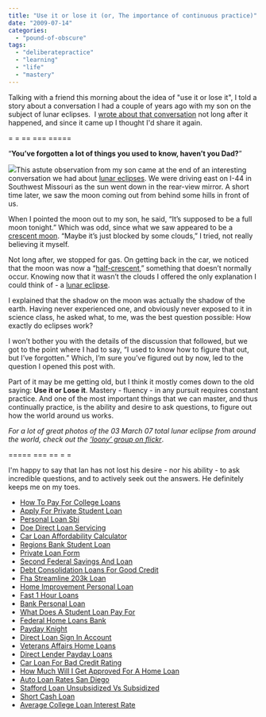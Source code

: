 ```yaml
---
title: "Use it or lose it (or, The importance of continuous practice)"
date: "2009-07-14"
categories: 
  - "pound-of-obscure"
tags: 
  - "deliberatepractice"
  - "learning"
  - "life"
  - "mastery"
---
```


Talking with a friend this morning about the idea of "use it or lose it", I told a story about a conversation I had a couple of years ago with my son on the subject of lunar eclipses.  I [wrote about that conversation](http://nsl.gbrettmiller.com/2007/use-it-or-lose-it) not long after it happened, and since it came up I thought I'd share it again.

\= = == === =====

“**You’ve forgotten a lot of things you used to know, haven’t you Dad?**”

[![](images/409904440_a884ab99fa.jpg)](http://flickr.com/photos/turfcutter/409904440/in/pool-loony/ "Lunar eclipse with star - by turfcutter (Flickr)")This astute observation from my son came at the end of an interesting conversation we had about [lunar eclipses](http://en.wikipedia.org/wiki/Lunar_eclipse "wikipedia: Lunar Eclipse"). We were driving east on I-44 in Southwest Missouri as the sun went down in the rear-view mirror. A short time later, we saw the moon coming out from behind some hills in front of us.

When I pointed the moon out to my son, he said, “It’s supposed to be a full moon tonight.” Which was odd, since what we saw appeared to be a [crescent moon](http://www.flickr.com/photos/drapelyk/409351711/in/photostream/ "flickr - 03.03.07 Lunar Eclipse 02"). “Maybe it’s just blocked by some clouds,” I tried, not really believing it myself.

Not long after, we stopped for gas. On getting back in the car, we noticed that the moon was now a “[half-crescent](http://www.flickr.com/photos/drapelyk/409353923/in/photostream/ "flickr - 03.03.07 Lunar Eclipse 03"),” something that doesn’t normally occur. Knowing now that it wasn’t the clouds I offered the only explanation I could think of - a [lunar eclipse](http://sunearth.gsfc.nasa.gov/eclipse/OH/OH2007.html#2007Mar03T "NASA - Eclipses During 2007").

I explained that the shadow on the moon was actually the shadow of the earth. Having never experienced one, and obviously never exposed to it in science class, he asked what, to me, was the best question possible: How exactly do eclipses work?

I won’t bother you with the details of the discussion that followed, but we got to the point where I had to say, “I used to know how to figure that out, but I’ve forgotten.” Which, I’m sure you’ve figured out by now, led to the question I opened this post with.

Part of it may be me getting old, but I think it mostly comes down to the old saying: **Use it or Lose it**. Mastery - fluency - in any pursuit requires constant practice. And one of the most important things that we can master, and thus continually practice, is the ability and desire to ask questions, to figure out how the world around us works.

_For a lot of great photos of the 03 March 07 total lunar eclipse from around the world, check out the [‘loony’ group on flickr](http://flickr.com/groups/loony/ "Flickr: Lunar Eclipse - 03/03/07")_.

\===== === == = =

I'm happy to say that Ian has not lost his desire - nor his ability - to ask incredible questions, and to actively seek out the answers. He definitely keeps me on my toes.

- [How To Pay For College Loans](http://usasportgroup.com/?How-To-Pay-For-College-Loans)
- [Apply For Private Student Loan](http://www.amarysia.gr/?Apply-For-Private-Student-Loan)
- [Personal Loan Sbi](http://www.mariebo.org/?Personal-Loan-Sbi)
- [Doe Direct Loan Servicing](http://usasportgroup.com/?Doe-Direct-Loan-Servicing)
- [Car Loan Affordability Calculator](http://www.mariebo.org/?Car-Loan-Affordability-Calculator)
- [Regions Bank Student Loan](http://www.mariebo.org/?Regions-Bank-Student-Loan)
- [Private Loan Form](http://www.consejocafe.org/?Private-Loan-Form)
- [Second Federal Savings And Loan](http://www.franklinny.org/?Second-Federal-Savings-And-Loan)
- [Debt Consolidation Loans For Good Credit](http://usasportgroup.com/?Debt-Consolidation-Loans-For-Good-Credit)
- [Fha Streamline 203k Loan](http://usasportgroup.com/?Fha-Streamline-203k-Loan)
- [Home Improvement Personal Loan](http://www.franklinny.org/?Home-Improvement-Personal-Loan)
- [Fast 1 Hour Loans](http://gbbkolejka.pl/?Fast-1-Hour-Loans)
- [Bank Personal Loan](http://www.consejocafe.org/?Bank-Personal-Loan)
- [What Does A Student Loan Pay For](http://www.consejocafe.org/?What-Does-A-Student-Loan-Pay-For)
- [Federal Home Loans Bank](http://www.amarysia.gr/?Federal-Home-Loans-Bank)
- [Payday Knight](http://www.consejocafe.org/?Payday-Knight)
- [Direct Loan Sign In Account](http://www.franklinny.org/?Direct-Loan-Sign-In-Account)
- [Veterans Affairs Home Loans](http://www.consejocafe.org/?Veterans-Affairs-Home-Loans)
- [Direct Lender Payday Loans](http://gbbkolejka.pl/?Direct-Lender-Payday-Loans)
- [Car Loan For Bad Credit Rating](http://www.mariebo.org/?Car-Loan-For-Bad-Credit-Rating)
- [How Much Will I Get Approved For A Home Loan](http://www.franklinny.org/?How-Much-Will-I-Get-Approved-For-A-Home-Loan)
- [Auto Loan Rates San Diego](http://www.consejocafe.org/?Auto-Loan-Rates-San-Diego)
- [Stafford Loan Unsubsidized Vs Subsidized](http://www.consejocafe.org/?Stafford-Loan-Unsubsidized-Vs-Subsidized)
- [Short Cash Loan](http://www.mariebo.org/?Short-Cash-Loan)
- [Average College Loan Interest Rate](http://usasportgroup.com/?Average-College-Loan-Interest-Rate)
